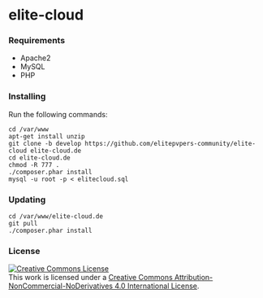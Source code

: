 # elite-cloud

### Requirements

* Apache2
* MySQL
* PHP

### Installing
 
 Run the following commands:
 
    cd /var/www
    apt-get install unzip
    git clone -b develop https://github.com/elitepvpers-community/elite-cloud elite-cloud.de
    cd elite-cloud.de
    chmod -R 777 .
    ./composer.phar install
    mysql -u root -p < elitecloud.sql
  
### Updating

    cd /var/www/elite-cloud.de
    git pull
    ./composer.phar install
  
### License

<a rel="license" href="http://creativecommons.org/licenses/by-nc-nd/4.0/"><img alt="Creative Commons License" style="border-width:0" src="https://i.creativecommons.org/l/by-nc-nd/4.0/88x31.png" /></a><br />This work is licensed under a <a rel="license" href="http://creativecommons.org/licenses/by-nc-nd/4.0/">Creative Commons Attribution-NonCommercial-NoDerivatives 4.0 International License</a>.
